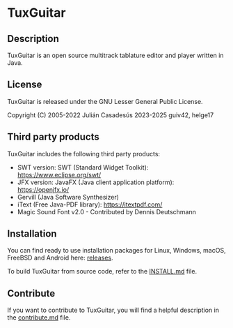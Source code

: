 # TuxGuitar

## Description

TuxGuitar is an open source multitrack tablature editor and player written in Java.

## License

TuxGuitar is released under the GNU Lesser General Public License.

Copyright (C) 2005-2022 Julián Casadesús
              2023-2025 guiv42, helge17

## Third party products

TuxGuitar includes the following third party products:

* SWT version: SWT (Standard Widget Toolkit): https://www.eclipse.org/swt/
* JFX version: JavaFX (Java client application platform): https://openjfx.io/
* Gervill (Java Software Synthesizer)
* iText (Free Java-PDF library): https://itextpdf.com/
* Magic Sound Font v2.0 - Contributed by Dennis Deutschmann

## Installation

You can find ready to use installation packages for Linux, Windows, macOS, FreeBSD and Android here: [releases](https://github.com/helge17/tuxguitar/releases/).

To build TuxGuitar from source code, refer to the [INSTALL.md](INSTALL.md) file.

## Contribute

If you want to contribute to TuxGuitar, you will find a helpful description in the [contribute.md](doc/contribute.md) file.
